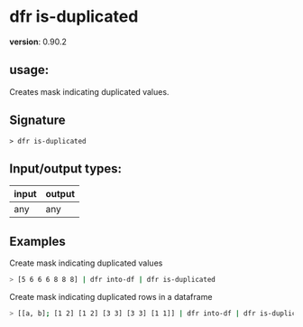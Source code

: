 # dfr is-duplicated

**version**: 0.90.2

## **usage**:

Creates mask indicating duplicated values.

## Signature

`> dfr is-duplicated `

## Input/output types:

| input | output |
| ----- | ------ |
| any   | any    |

## Examples

Create mask indicating duplicated values

```bash
> [5 6 6 6 8 8 8] | dfr into-df | dfr is-duplicated
```

Create mask indicating duplicated rows in a dataframe

```bash
> [[a, b]; [1 2] [1 2] [3 3] [3 3] [1 1]] | dfr into-df | dfr is-duplicated
```
